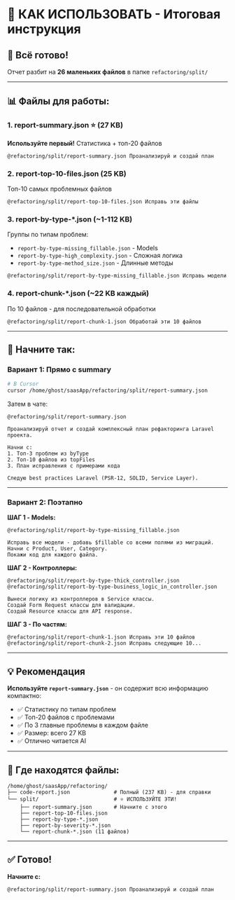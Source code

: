 # 🎯 КАК ИСПОЛЬЗОВАТЬ - Итоговая инструкция

## 🎉 Всё готово!

Отчет разбит на **26 маленьких файлов** в папке `refactoring/split/`

---

## 📊 Файлы для работы:

### 1. **report-summary.json** ⭐ (27 KB)
**Используйте первый!** Статистика + топ-20 файлов

```
@refactoring/split/report-summary.json Проанализируй и создай план
```

### 2. **report-top-10-files.json** (25 KB)
Топ-10 самых проблемных файлов

```
@refactoring/split/report-top-10-files.json Исправь эти файлы
```

### 3. **report-by-type-*.json** (~1-112 KB)
Группы по типам проблем:
- `report-by-type-missing_fillable.json` - Models
- `report-by-type-high_complexity.json` - Сложная логика
- `report-by-type-method_size.json` - Длинные методы

```
@refactoring/split/report-by-type-missing_fillable.json Исправь модели
```

### 4. **report-chunk-*.json** (~22 KB каждый)
По 10 файлов - для последовательной обработки

```
@refactoring/split/report-chunk-1.json Обработай эти 10 файлов
```

---

## 🚀 Начните так:

### Вариант 1: Прямо с summary

```bash
# В Cursor
cursor /home/ghost/saasApp/refactoring/split/report-summary.json
```

Затем в чате:
```
@refactoring/split/report-summary.json

Проанализируй отчет и создай комплексный план рефакторинга Laravel проекта.

Начни с:
1. Топ-3 проблем из byType
2. Топ-10 файлов из topFiles  
3. План исправления с примерами кода

Следую best practices Laravel (PSR-12, SOLID, Service Layer).
```

---

### Вариант 2: Поэтапно

**ШАГ 1 - Models:**
```
@refactoring/split/report-by-type-missing_fillable.json

Исправь все модели - добавь $fillable со всеми полями из миграций.
Начни с Product, User, Category.
Покажи код для каждого файла.
```

**ШАГ 2 - Контроллеры:**
```
@refactoring/split/report-by-type-thick_controller.json
@refactoring/split/report-by-type-business_logic_in_controller.json

Вынеси логику из контроллеров в Service классы.
Создай Form Request классы для валидации.
Создай Resource классы для API response.
```

**ШАГ 3 - По частям:**
```
@refactoring/split/report-chunk-1.json Исправь эти 10 файлов
@refactoring/split/report-chunk-2.json Исправь следующие 10...
```

---

## 💡 Рекомендация

**Используйте `report-summary.json`** - он содержит всю информацию компактно:

- ✅ Статистику по типам проблем
- ✅ Топ-20 файлов с проблемами
- ✅ По 3 главные проблемы в каждом файле
- ✅ Размер: всего 27 KB
- ✅ Отлично читается AI

---

## 📁 Где находятся файлы:

```
/home/ghost/saasApp/refactoring/
├── code-report.json              # Полный (237 KB) - для справки
└── split/                        # ⭐ ИСПОЛЬЗУЙТЕ ЭТИ!
    ├── report-summary.json       # Начните с этого
    ├── report-top-10-files.json
    ├── report-by-type-*.json
    ├── report-by-severity-*.json
    └── report-chunk-*.json (11 файлов)
```

---

## ✅ Готово!

**Начните с:**
```
@refactoring/split/report-summary.json Проанализируй и создай план
```

